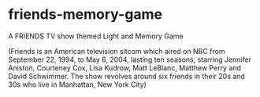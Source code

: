 # friends-memory-game
A FRIENDS TV show themed Light and Memory Game

(Friends is an American television sitcom which aired on NBC from September 22, 1994, to May 6, 2004, lasting ten seasons, starring Jennifer Aniston, Courteney Cox, Lisa Kudrow, Matt LeBlanc, Matthew Perry and David Schwimmer. The show revolves around six friends in their 20s and 30s who live in Manhattan, New York City)
